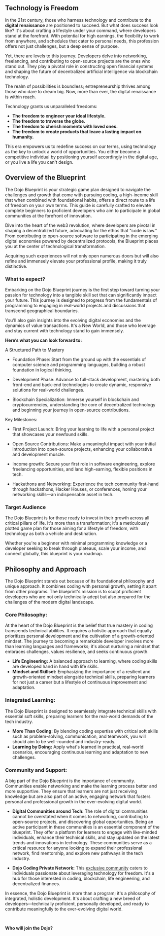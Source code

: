 ## Technology is Freedom

In the 21st century, those who harness technology and contribute to the **digital renaissance** are positioned to succeed. But what does success look like? It's about crafting a lifestyle under your command, where developers stand at the forefront. With potential for high earnings, the flexibility to work from anywhere, and schedules that cater to personal needs, this profession offers not just challenges, but a deep sense of purpose.

Yet, there are levels to this journey. Developers delve into networking, freelancing, and contributing to open-source projects are the ones who stand out. They play a pivotal role in constructing open financial systems and shaping the future of decentralized artificial intelligence via blockchain technology. 

The realm of possibilities is boundless; entrepreneurship thrives among those who dare to dream big. Now, more than ever, the digital renaissance is within reach.

Technology grants us unparalleled freedoms:

- **The freedom to engineer your ideal lifestyle.**
- **The freedom to traverse the globe.**
- **The freedom to cherish moments with loved ones.**
- **The freedom to create products that leave a lasting impact on humanity.**

This era empowers us to redefine success on our terms, using technology as the key to unlock a world of opportunities. You either become a competitive individual by positioning yourself accordingly in the digital age, or you live a life you can't design.

## Overview of the Blueprint

The Dojo Blueprint is your strategic game plan designed to navigate the challenges and growth that come with pursuing coding, a high-income skill that when combined with foundational habits, offers a direct route to a life of freedom on your own terms. This guide is carefully crafted to elevate complete beginners to proficient developers who aim to participate in global communities at the forefront of innovation.

Dive into the heart of the web3 revolution, where developers are pivotal in shaping a decentralized future, advocating for the ethos that "code is law." From contributing to open-source software to participating in the emerging digital economies powered by decentralized protocols, the Blueprint places you at the center of technological transformation.

Acquiring such experiences will not only open numerous doors but will also refine and immensely elevate your professional profile, making it truly distinctive.

### What to expect?

Embarking on the Dojo Blueprint journey is the first step toward turning your passion for technology into a tangible skill set that can significantly impact your future. This journey is designed to progress from the fundamentals of programming to engaging in real-world projects and discussions that transcend geographical boundaries.

You'll also gain insights into the evolving digital economies and the dynamics of value transactions. It's a New World, and those who leverage and stay current with technology stand to gain immensely.

**Here’s what you can look forward to:**

A Structured Path to Mastery

- Foundation Phase: Start from the ground up with the essentials of computer science and programming languages, building a robust foundation in logical thinking.

- Development Phase: Advance to full-stack development, mastering both front-end and back-end technologies to create dynamic, responsive solutions for real-world challenges.

- Blockchain Specialization: Immerse yourself in blockchain and cryptocurrencies, understanding the core of decentralized technology and beginning your journey in open-source contributions.

Key Milestones:

- First Project Launch: Bring your learning to life with a personal project that showcases your newfound skills.

- Open Source Contributions: Make a meaningful impact with your initial introduction into open-source projects, enhancing your collaborative and development muscle.

- Income growth: Secure your first role in software engineering, explore freelancing opportunities, and land high-earning, flexible positions in tech.

- Hackathons and Networking: Experience the tech community first-hand through hackathons, Hacker Houses, or conferences, honing your networking skills—an indispensable asset in tech.

### Target Audience

The Dojo Blueprint is for those ready to invest in their growth across all critical pillars of life. It's more than a transformation; it's a meticulously plotted game plan for those aiming for a lifestyle of freedom, with technology as both a vehicle and destination.

Whether you're a beginner with minimal programming knowledge or a developer seeking to break through plateaus, scale your income, and connect globally, this blueprint is your roadmap.

## Philosophy and Approach

The Dojo Blueprint stands out because of its foundational philosophy and unique approach. It combines coding with personal growth, setting it apart from other programs. The blueprint's mission is to sculpt proficient developers who are not only technically adept but also prepared for the challenges of the modern digital landscape.

### Core Philosophy:

At the heart of the Dojo Blueprint is the belief that true mastery in coding transcends technical abilities. It requires a holistic approach that equally prioritizes personal development and the cultivation of a growth-oriented mindset. The journey to becoming a remarkable developer involves more than learning languages and frameworks; it's about nurturing a mindset that embraces challenges, values resilience, and seeks continuous growth.

- **Life Engineering:** A balanced approach to learning, where coding skills are developed hand in hand with life skills.
- **Mindset and Skillset:** Emphasizing the importance of a resilient and growth-oriented mindset alongside technical skills, preparing learners for not just a career but a lifestyle of continuous improvement and adaptation.

### Integrated Learning:

The Dojo Blueprint is designed to seamlessly integrate technical skills with essential soft skills, preparing learners for the real-world demands of the tech industry.

- **More Than Coding:** By blending coding expertise with critical soft skills such as problem-solving, communication, and teamwork, you will should aim to be well-rounded and industry-ready.
- **Learning by Doing:** Apply what's learned in practical, real-world scenarios, encouraging continuous learning and adaptation to new challenges.

### Community and Support:

A big part of the Dojo Blueprint is the importance of community. Communities enable networking and make the learning process better and more supportive. They ensure that learners are not just receiving knowledge but are also part of an active, engaging network that fosters personal and professional growth in the ever-evolving digital world.

- **Digital Communities around Tech:** The role of digital communities cannot be overstated when it comes to networking, contributing to open-source projects, and discovering global opportunities. Being an active participant in these communities is an essential component of the blueprint. They offer a platform for learners to engage with like-minded individuals, enhance their technical skills, and stay updated on the latest trends and innovations in technology. These communities serve as a critical resource for anyone looking to expand their professional network, find mentorship, and explore new pathways in the tech industry.

- **Dojo Coding Private Network:** This [exclusive community](https://www.skool.com/dojo-coding) caters to individuals passionate about leveraging technology for freedom. It's a hub for those interested in coding, blockchain, life engineering, and decentralized finances.

In essence, the Dojo Blueprint is more than a program; it's a philosophy of integrated, holistic development. It's about crafting a new breed of developers—technically proficient, personally developed, and ready to contribute meaningfully to the ever-evolving digital world.

<br/>

**Who will join the Dojo?**
